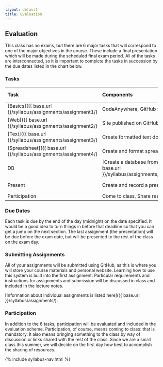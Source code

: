 ```yaml
---
layout: default
title: Evaluation
---
```


## Evaluation

This class has no exams, but there are 6 major tasks that will correspond to one of the major objectives in the course. 
These include a final presentation which will be made during the scheduled final exam period. 
All of the tasks are interconnected, so it is important to complete the tasks in succession by the due dates listed in the chart below. 

### Tasks

| **Task** | **Components** | **%** | **Due date** |  
| :------- | :------------- | ----: | -----------: |  
| [Basics]({{ base.url }}/syllabus/assignments/assignment1/) | CodeAnywhere, GitHub setup | 20 | Week 1 |  
| [Web]({{ base.url }}/syllabus/assignments/assignment2/) | Site published on GitHub Pages | 20 | 6 July |  
| [Text]({{ base.url }}/syllabus/assignments/assignment3/) | Create formatted text document | 15 | 13 July |  
| [Spreadsheet]({{ base.url }}/syllabus/assignments/assignment4/) | Create and format spreadsheets | 5 | 15 July |  
| DB | [Create a database from tables]({{ base.url }}/syllabus/assignments/assignment5/) | 15 | 22 July |  
| Present | Create and record a presentation | 15 | 25 July |  
| Participation | Come to class, Share resources | 10 | N/A |  

### Due Dates

Each task is due by the end of the day (midnight) on the date specified. 
It would be a good idea to turn things in before that deadline so that you can get a jump on the next section. 
The last assignment (the presentation) will be due before the exam date, but will be presented to the rest of the class on the exam day. 

### Submitting Assignments

All of your assignments will be submitted using GitHub, as this is where you will store your course materials and personal website. 
Learning how to use this system is built into the first assignment. 
Particular requirements and instructions for assignments and submission will be discussed in class and included in the lecture notes. 

[Information about individual assignments is listed here]({{ base.url }}/syllabus/assignments/).

### Participation

In addition to the 6 tasks, participation will be evaluated and included in the evaluation scheme. 
Participation, of course, means coming to class: that is mandatory. 
It also means bringing something to the class by way of discussion or links shared with the rest of the class. 
Since we are a small class this summer, we will decide on the first day how best to accomplish the sharing of resources. 

{% include syllabus-nav.html %}